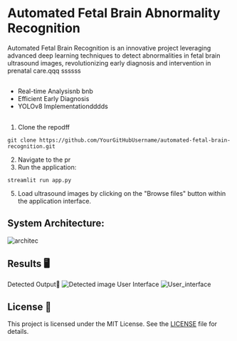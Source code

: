 # Automated Fetal Brain Abnormality Recognition

Automated Fetal Brain  Recognition is an innovative project leveraging advanced deep learning techniques to detect abnormalities in fetal brain ultrasound images, revolutionizing early diagnosis and intervention in prenatal care.qqq
ssssss
##
- Real-time Analysisnb bnb
- Efficient Early Diagnosis
- YOLOv8 Implementationdddds
## 
1. Clone the repodff

```dddd
git clone https://github.com/YourGitHubUsername/automated-fetal-brain-recognition.git
```

2. Navigate to the pr
4. Run the application:
```
streamlit run app.py
```

5. Load ultrasound images by clicking on the "Browse files" button within the application interface.

## System Architecture:
![architec](https://github.com/Fawziya20/Automated-Fetal-Brain-Abnormality-Recognition/assets/75235022/164af627-c6d8-46cd-a8a5-eed9c628b850)


## Results 🖥️
Detected Output🧠
![Detected image](https://github.com/Fawziya20/Automated-Fetal-Brain-Abnormality-Recognition/assets/75235022/058f8860-8027-4d7e-b63b-63c66edaaae7)
User Interface
![User_interface](https://github.com/Fawziya20/Automated-Fetal-Brain-Abnormality-Recognition/assets/75235022/8d1d1528-73d3-4f12-a2de-1b7655a8dbab)

## License 📝

This project is licensed under the MIT License. See the [LICENSE](LICENSE) file for details.

